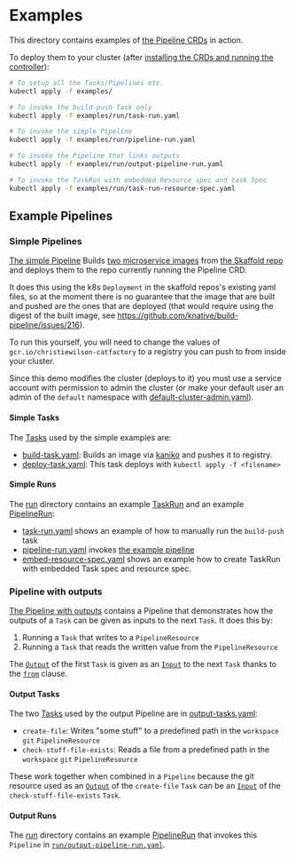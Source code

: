 # Examples

This directory contains examples of [the Pipeline CRDs](../README.md) in action.

To deploy them to your cluster (after
[installing the CRDs and running the controller](../DEVELOPMENT.md#getting-started)):

```bash
# To setup all the Tasks/Pipelines etc.
kubectl apply -f examples/

# To invoke the build-push Task only
kubectl apply -f examples/run/task-run.yaml

# To invoke the simple Pipeline
kubectl apply -f examples/run/pipeline-run.yaml

# To invoke the Pipeline that links outputs
kubectl apply -f examples/run/output-pipeline-run.yaml

# To invoke the TaskRun with embedded Resource spec and task Spec
kubectl apply -f examples/run/task-run-resource-spec.yaml
```

## Example Pipelines

### Simple Pipelines

[The simple Pipeline](pipeline.yaml) Builds
[two microservice images](https://github.com/GoogleContainerTools/skaffold/tree/master/examples/microservices)
from [the Skaffold repo](https://github.com/GoogleContainerTools/skaffold) and
deploys them to the repo currently running the Pipeline CRD.

It does this using the k8s `Deployment` in the skaffold repos's existing yaml
files, so at the moment there is no guarantee that the image that are built and
pushed are the ones that are deployed (that would require using the digest of
the built image, see https://github.com/knative/build-pipeline/issues/216).

To run this yourself, you will need to change the values of
`gcr.io/christiewilson-catfactory` to a registry you can push to from inside
your cluster.

Since this demo modifies the cluster (deploys to it) you must use a service
account with permission to admin the cluster (or make your default user an admin
of the `default` namespace with
[default-cluster-admin.yaml](default-cluster-admin.yaml)).

#### Simple Tasks

The [Tasks](../docs/Concepts.md#task) used by the simple examples are:

- [build-task.yaml](build-task.yaml): Builds an image via
  [kaniko](https://github.com/GoogleContainerTools/kaniko) and pushes it to
  registry.
- [deploy-task.yaml](deploy-task.yaml): This task deploys with
  `kubectl apply -f <filename>`

#### Simple Runs

The [run](./run/) directory contains an example
[TaskRun](../docs/Concepts.md#taskrun) and an example
[PipelineRun](../docs/Concepts.md#pipelinerun):

- [task-run.yaml](./run/task-run.yaml) shows an example of how to manually run
  the `build-push` task
- [pipeline-run.yaml](./run/pipeline-run.yaml) invokes
  [the example pipeline](#example-pipeline)
- [embed-resource-spec.yaml](./run/task-run-resource-spec.yaml) shows an example
  how to create TaskRun with embedded Task spec and resource spec.

### Pipeline with outputs

[The Pipeline with outputs](output-pipeline.yaml) contains a Pipeline that
demonstrates how the outputs of a `Task` can be given as inputs to the next
`Task`. It does this by:

1. Running a `Task` that writes to a `PipelineResource`
2. Running a `Task` that reads the written value from the `PipelineResource`

The [`Output`](../docs/Concepts.md#outputs) of the first `Task` is given as an
[`Input`](../docs/Concepts.md#inputs) to the next `Task` thanks to the
[`from`](../docs/using.md#from) clause.

#### Output Tasks

The two [Tasks](../docs/Concepts.md#task) used by the output Pipeline are in
[output-tasks.yaml](output-tasks.yaml):

- `create-file`: Writes "some stuff" to a predefined path in the `workspace`
  `git` `PipelineResource`
- `check-stuff-file-exists`: Reads a file from a predefined path in the
  `workspace` `git` `PipelineResource`

These work together when combined in a `Pipeline` because the git resource used
as an [`Output`](../docs/Concepts.md#outputs) of the `create-file` `Task` can be
an [`Input`](../docs/Concepts.md#inputs) of the `check-stuff-file-exists`
`Task`.

#### Output Runs

The [run](./run/) directory contains an example
[PipelineRun](../docs/Concepts.md#pipelinerun) that invokes this `Pipeline` in
[`run/output-pipeline-run.yaml`](./run/output-pipeline-run.yaml).
